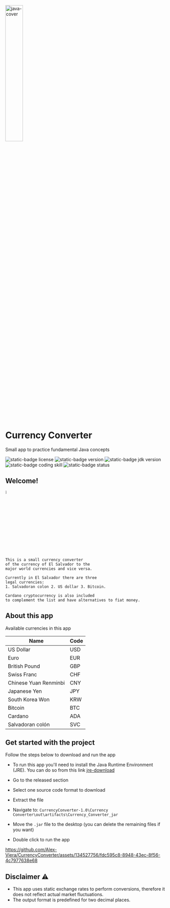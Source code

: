 <img 
  alt="java-cover" 
  src="https://github.com/Alex-Viera/CurrencyConverter/assets/134527756/6d9be3ba-7baa-4855-a52b-02b929e34c7f"   width="33%" align="center">

# Currency Converter
Small app to practice fundamental Java concepts

![static-badge license](https://img.shields.io/badge/license-GNU%20GPL%20v3.0-blue)
![static-badge version](https://img.shields.io/badge/release-v1.0-blue)
![static-badge jdk version](https://img.shields.io/badge/JDK-v8.0-blue)
![static-badge coding skill](https://img.shields.io/badge/coding%20skill-beginner-lightgray)
![static-badge status](https://img.shields.io/badge/status-finished-darkgreen)


## Welcome! 
<img 
  alt="El-Salvador-flag" 
  src="https://github.com/Alex-Viera/CurrencyConverter/assets/134527756/2a045e13-45e4-4d16-be77-bad20f1daa1a"   width="5%">
  
```
This is a small currency converter
of the currency of El Salvador to the
major world currencies and vice versa.

Currently in El Salvador there are three
legal currencies:
1. Salvadoran colon 2. US dollar 3. Bitcoin.

Cardano cryptocurrency is also included
to complement the list and have alternatives to fiat money.
```


## About this app
Available currencies in this app

| Name                   | Code  |
| ---------------------- | ----- |
| US Dollar              |  USD  |
| Euro                   |  EUR  |
| British Pound          |  GBP  |
| Swiss Franc            |  CHF  |
| Chinese Yuan Renminbi  |  CNY  |
| Japanese Yen           |  JPY  |
| South Korea Won        |  KRW  |
| Bitcoin                |  BTC  |
| Cardano                |  ADA  |
| Salvadoran colón       |  SVC  |


## Get started with the project
Follow the steps below to download and run the app

* To run this app you'll need to install the Java Runtime Environment (JRE).
You can do so from this link [jre-download](https://www.java.com/download/ie_manual.jsp)

* Go to the released section  
* Select one source code format to download
* Extract the file
* Navigate to: `CurrencyConverter-1.0\Currency Converter\out\artifacts\Currency_Converter_jar`
* Move the `.jar` file to the desktop (you can delete the remaining files if you want)
* Double click to run the app

https://github.com/Alex-Viera/CurrencyConverter/assets/134527756/fdc595c8-8948-43ec-8f56-4c7977638e68


## Disclaimer ⚠
* This app uses static exchange rates to perform conversions, therefore it does not reflect actual market fluctuations.
* The output format is predefined for two decimal places.
